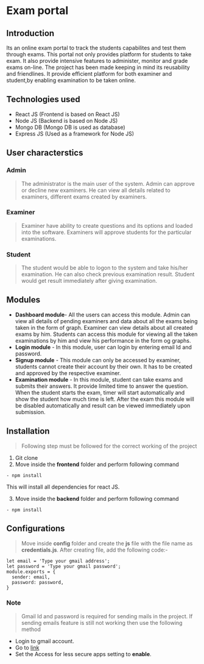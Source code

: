 # Exam portal

## Introduction
Its an online exam portal to track the students capabilites and test them through exams. This portal not only provides platform for students to take exam. It also provide intensive features to administer, monitor and grade exams on-line. The project has been made keeping in mind its reusability and friendlines. It provide efficient platform for both examiner and student,by enabling  examination to be taken online. 

## Technologies used
- React JS (Frontend is based on React JS)
- Node JS (Backend is based on Node JS)
- Mongo DB (Mongo DB is used as database)
- Express JS (Used as a framework for Node JS)

## User characterstics
### Admin
> The administrator is the main user of the system. Admin can approve or decline new examiners. He can view all details related to examiners, different exams created by examiners.
### Examiner
> Examiner have ability to create questions and its options and loaded into the software. Examiners will approve students for the particular examinations.
### Student
> The student would be able to logon to the system and take his/her examination. He can also check previous examination result. Student would get result immediately after giving examination.

## Modules
- **Dashboard module**- All the users can access this module. Admin can view all details of pending examiners and data about all the exams being taken in the form of graph. Examiner can view details about all created exams by him. Students can access this module for viewing all the taken examinations by him and view his performance in the form og graphs. 
- **Login module** - In this module, user can login by entering email Id and password.
- **Signup module** - This module can only be accessed by examiner, students cannot create their account by their own. It has to be created and approved by the respective examiner.
- **Examination module** - In this module, student can take exams and submits their answers. It provide limited time to answer the question. When the student starts the exam, timer will start automatically and show the student how much time is left. After the exam this module will be disabled automatically and result can be viewed immediately upon submission.

## Installation
> Following step must be followed for the correct working of the project

1) Git clone
2) Move inside the **frontend** folder and perform following command
```
- npm install
```
This will install all dependencies for react JS.

3) Move inside the **backend** folder and perform following command
```
- npm install
```

## Configurations
> Move inside **config** folder and create the **js** file with the file name as **credentials.js**. After creating file, add the following code:-
```
let email = 'Type your gmail address';
let password = 'Type your gmail password';
module.exports = {
  sender: email,
  password: password,
}
```
### Note
> Gmail Id and password is required for sending mails in the project. If sending emails feature is still not working then use the following method

- Login to gmail account.
- Go to [link](https://www.google.com/settings/security/lesssecureapps)
- Set the Access for less secure apps setting to **enable**.

